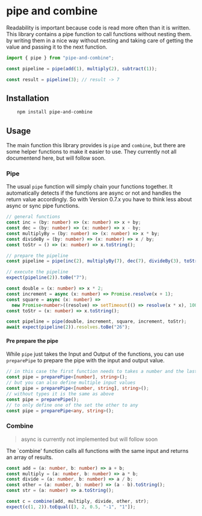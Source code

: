# pipe and combine

Readability is important because code is read more often than it is written.
This library contains a pipe function to call functions without nesting them.
by writing them in a nice way without nesting and taking care of getting the value and passing it to the next function.

```ts
import { pipe } from "pipe-and-combine";

const pipeline = pipe(add(1), multiply(2), subtract(1));

const result = pipeline(3); // result -> 7
```

## Installation

```bash
    npm install pipe-and-combine
```

## Usage

The main function this library provides is `pipe` and `combine`, but there are some helper functions to make it easier to use.
They currently not all documentend here, but will follow soon.

### Pipe

The usual `pipe` function will simply chain your functions together.
It automatically detects if the functions are async or not and handles the return value accordingly.
So with Version 0.7.x you have to think less about async or sync pipe functions.

```ts
// general functions
const inc = (by: number) => (x: number) => x + by;
const dec = (by: number) => (x: number) => x - by;
const multiplyBy = (by: number) => (x: number) => x * by;
const divideBy = (by: number) => (x: number) => x / by;
const toStr = () => (x: number) => x.toString();

// prepare the pipeline
const pipeline = pipe(inc(2), multiplyBy(7), dec(7), divideBy(3), toStr());

// execute the pipeline
expect(pipeline(2)).toBe("7");
```

```ts
const double = (x: number) => x * 2;
const increment = async (x: number) => Promise.resolve(x + 1);
const square = async (x: number) =>
  new Promise<number>((resolve) => setTimeout(() => resolve(x * x), 100));
const toStr = (x: number) => x.toString();

const pipeline = pipe(double, increment, square, increment, toStr);
await expect(pipeline(2)).resolves.toBe("26");
```

#### Pre prepare the pipe

While `pipe` just takes the Input and Output of the functions,
you can use `preparePipe` to prepare the pipe with the input and output value.

```ts
// in this case the first function needs to takes a number and the last function returns a string
const pipe = preparePipe<[number], string>();
// but you can also define multiple input values
const pipe = preparePipe<[number, string], string>();
// without types it is the same as above
const pipe = preparePipe();
// to only define one of the set the other to any
const pipe = preparePipe<any, string>();
```

### Combine

> async is currently not implemented but will follow soon

The `combine' function calls all functions with the same input and returns an array of results.

```ts
const add = (a: number, b: number) => a + b;
const multiply = (a: number, b: number) => a * b;
const divide = (a: number, b: number) => a / b;
const other = (a: number, b: number) => (a - b).toString();
const str = (a: number) => a.toString();

const c = combine(add, multiply, divide, other, str);
expect(c(1, 2)).toEqual([3, 2, 0.5, "-1", "1"]);
```
